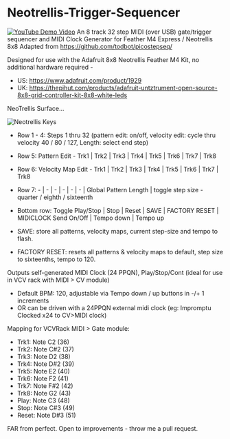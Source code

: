 # Neotrellis-Trigger-Sequencer
[![YouTube Demo Video](http://img.youtube.com/vi/L5sNkB95-T4/0.jpg)](http://www.youtube.com/watch?v=L5sNkB95-T4 "Demo Video")
An 8 track 32 step MIDI (over USB) gate/trigger sequencer and MIDI Clock Generator for Feather M4 Express / Neotrellis 8x8
Adapted from https://github.com/todbot/picostepseq/

Designed for use with the Adafruit 8x8 Neotrellis Feather M4 Kit, no additional hardware required - 
- US:  https://www.adafruit.com/product/1929
- UK: https://thepihut.com/products/adafruit-untztrument-open-source-8x8-grid-controller-kit-8x8-white-leds

NeoTrellis Surface...

![Neotrellis Keys](https://apatchworkboy.com/wp-content/uploads/2023/11/Screenshot-2023-11-06-at-19.50.04.png)

- Row 1 - 4: Steps 1 thru 32 (pattern edit: on/off, velocity edit: cycle thru velocity 40 / 80 / 127, Length: select end step)
- Row 5: Pattern Edit - Trk1 | Trk2 | Trk3 | Trk4 | Trk5 | Trk6 | Trk7 | Trk8
- Row 6: Velocity Map Edit - Trk1 | Trk2 | Trk3 | Trk4 | Trk5 | Trk6 | Trk7 | Trk8
- Row 7: - | - | - | - | - | - | Global Pattern Length | toggle step size - quarter / eighth / sixteenth
- Bottom row: Toggle Play/Stop | Stop | Reset | SAVE | FACTORY RESET | MIDICLOCK Send On/Off | Tempo down | Tempo up

- SAVE: store all patterns, velocity maps, current step-size and tempo to flash.
- FACTORY RESET: resets all patterns & velocity maps to default, step size to sixteenths, tempo to 120.

Outputs self-generated MIDI Clock (24 PPQN), Play/Stop/Cont (ideal for use in VCV rack with MIDI > CV module)
- Default BPM: 120, adjustable via Tempo down / up buttons in -/+ 1 increments
- OR can be driven with a 24PPQN external midi clock (eg: Impromptu Clocked x24 to CV>MIDI clock)

Mapping for VCVRack MIDI > Gate module:
- Trk1: Note C2 (36)
- Trk2: Note C#2 (37)
- Trk3: Note D2 (38)
- Trk4: Note D#2 (39)
- Trk5: Note E2 (40)
- Trk6: Note F2 (41)
- Trk7: Note F#2 (42)
- Trk8: Note G2 (43)
- Play: Note C3 (48)
- Stop: Note C#3 (49)
- Reset: Note D#3 (51)

FAR from perfect. Open to improvements - throw me a pull request.
